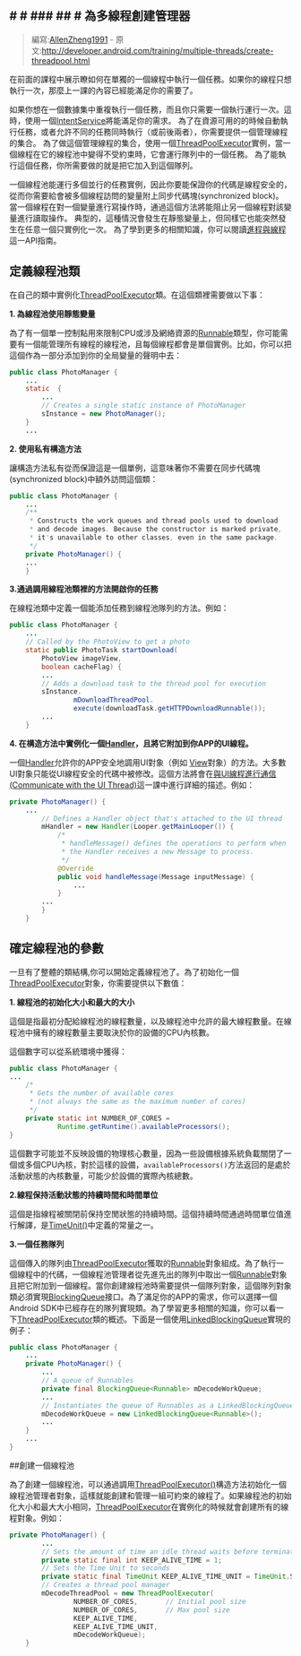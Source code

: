 ## # # ### ## # 為多線程創建管理器

> 編寫:[AllenZheng1991](https://github.com/AllenZheng1991) - 原文:<http://developer.android.com/training/multiple-threads/create-threadpool.html>

在前面的課程中展示瞭如何在單獨的一個線程中執行一個任務。如果你的線程只想執行一次，那麼上一課的內容已經能滿足你的需要了。

如果你想在一個數據集中重複執行一個任務，而且你只需要一個執行運行一次。這時，使用一個[IntentService](http://developer.android.com/reference/android/app/IntentService.html)將能滿足你的需求。
為了在資源可用的的時候自動執行任務，或者允許不同的任務同時執行（或前後兩者），你需要提供一個管理線程的集合。
為了做這個管理線程的集合，使用一個[ThreadPoolExecutor](http://developer.android.com/reference/java/util/concurrent/ThreadPoolExecutor.html)實例，當一個線程在它的線程池中變得不受約束時，它會運行隊列中的一個任務。
為了能執行這個任務，你所需要做的就是把它加入到這個隊列。

一個線程池能運行多個並行的任務實例，因此你要能保證你的代碼是線程安全的，從而你需要給會被多個線程訪問的變量附上同步代碼塊(synchronized block)。
當一個線程在對一個變量進行寫操作時，通過這個方法將能阻止另一個線程對該變量進行讀取操作。
典型的，這種情況會發生在靜態變量上，但同樣它也能突然發生在任意一個只實例化一次。
為了學到更多的相關知識，你可以閱讀[進程與線程](http://developer.android.com/guide/components/processes-and-threads.html)這一API指南。

## 定義線程池類

在自己的類中實例化[ThreadPoolExecutor](http://developer.android.com/reference/java/util/concurrent/ThreadPoolExecutor.html)類。在這個類裡需要做以下事：

**1. 為線程池使用靜態變量**

為了有一個單一控制點用來限制CPU或涉及網絡資源的[Runnable](http://developer.android.com/reference/java/lang/Runnable.html)類型，你可能需要有一個能管理所有線程的線程池，且每個線程都會是單個實例。比如，你可以把這個作為一部分添加到你的全局變量的聲明中去：

```java
public class PhotoManager {
    ...
    static  {
        ...
        // Creates a single static instance of PhotoManager
        sInstance = new PhotoManager();
    }
    ...
```

**2. 使用私有構造方法**

讓構造方法私有從而保證這是一個單例，這意味著你不需要在同步代碼塊(synchronized block)中額外訪問這個類：

```java
public class PhotoManager {
    ...
    /**
     * Constructs the work queues and thread pools used to download
     * and decode images. Because the constructor is marked private,
     * it's unavailable to other classes, even in the same package.
     */
    private PhotoManager() {
    ...
    }
```

**3.通過調用線程池類裡的方法開啟你的任務**

在線程池類中定義一個能添加任務到線程池隊列的方法。例如：

```java
public class PhotoManager {
    ...
    // Called by the PhotoView to get a photo
    static public PhotoTask startDownload(
        PhotoView imageView,
        boolean cacheFlag) {
        ...
        // Adds a download task to the thread pool for execution
        sInstance.
                mDownloadThreadPool.
                execute(downloadTask.getHTTPDownloadRunnable());
        ...
    }
```

**4. 在構造方法中實例化一個[Handler](http://developer.android.com/reference/android/os/Handler.html)，且將它附加到你APP的UI線程。**

一個[Handler](http://developer.android.com/reference/android/os/Handler.html)允許你的APP安全地調用UI對象（例如 [View](http://developer.android.com/reference/android/view/View.html)對象）的方法。大多數UI對象只能從UI線程安全的代碼中被修改。這個方法將會在[與UI線程進行通信(Communicate with the UI Thread)](performance/multi-threads/communicate-ui.html)這一課中進行詳細的描述。例如：

```java
private PhotoManager() {
    ...
        // Defines a Handler object that's attached to the UI thread
        mHandler = new Handler(Looper.getMainLooper()) {
            /*
             * handleMessage() defines the operations to perform when
             * the Handler receives a new Message to process.
             */
            @Override
            public void handleMessage(Message inputMessage) {
                ...
            }
        ...
        }
    }
```

## 確定線程池的參數

一旦有了整體的類結構,你可以開始定義線程池了。為了初始化一個[ThreadPoolExecutor](http://developer.android.com/reference/java/util/concurrent/ThreadPoolExecutor.html)對象，你需要提供以下數值：

**1. 線程池的初始化大小和最大的大小**

這個是指最初分配給線程池的線程數量，以及線程池中允許的最大線程數量。在線程池中擁有的線程數量主要取決於你的設備的CPU內核數。

這個數字可以從系統環境中獲得：

```java
public class PhotoManager {
...
    /*
     * Gets the number of available cores
     * (not always the same as the maximum number of cores)
     */
    private static int NUMBER_OF_CORES =
            Runtime.getRuntime().availableProcessors();
}
```

這個數字可能並不反映設備的物理核心數量，因為一些設備根據系統負載關閉了一個或多個CPU內核，對於這樣的設備，`availableProcessors()`方法返回的是處於活動狀態的內核數量，可能少於設備的實際內核總數。

**2.線程保持活動狀態的持續時間和時間單位**

這個是指線程被關閉前保持空閒狀態的持續時間。這個持續時間通過時間單位值進行解譯，是[TimeUnit()](http://developer.android.com/reference/java/util/concurrent/TimeUnit.html)中定義的常量之一。

**3.一個任務隊列**

這個傳入的隊列由[ThreadPoolExecutor](http://developer.android.com/reference/java/util/concurrent/ThreadPoolExecutor.html)獲取的[Runnable](http://developer.android.com/reference/java/lang/Runnable.html)對象組成。為了執行一個線程中的代碼，一個線程池管理者從先進先出的隊列中取出一個[Runnable](http://developer.android.com/reference/java/lang/Runnable.html)對象且把它附加到一個線程。當你創建線程池時需要提供一個隊列對象，這個隊列對象類必須實現[BlockingQueue](http://developer.android.com/reference/java/util/concurrent/BlockingQueue.html)接口。為了滿足你的APP的需求，你可以選擇一個Android SDK中已經存在的隊列實現類。為了學習更多相關的知識，你可以看一下[ThreadPoolExecutor](http://developer.android.com/reference/java/util/concurrent/ThreadPoolExecutor.html)類的概述。下面是一個使用[LinkedBlockingQueue](http://developer.android.com/reference/java/util/concurrent/LinkedBlockingQueue.html)實現的例子：

```java
public class PhotoManager {
    ...
    private PhotoManager() {
        ...
        // A queue of Runnables
        private final BlockingQueue<Runnable> mDecodeWorkQueue;
        ...
        // Instantiates the queue of Runnables as a LinkedBlockingQueue
        mDecodeWorkQueue = new LinkedBlockingQueue<Runnable>();
        ...
    }
    ...
}
```

##創建一個線程池

為了創建一個線程池，可以通過調用<a href="http://developer.android.com/reference/java/util/concurrent/ThreadPoolExecutor.html#ThreadPoolExecutor(int, int, long, java.util.concurrent.TimeUnit, java.util.concurrent.BlockingQueue<java.lang.Runnable>)" target="_blank">ThreadPoolExecutor()</a>構造方法初始化一個線程池管理者對象，這樣就能創建和管理一組可約束的線程了。如果線程池的初始化大小和最大大小相同，[ThreadPoolExecutor](http://developer.android.com/reference/java/util/concurrent/ThreadPoolExecutor.html)在實例化的時候就會創建所有的線程對象。例如：

```java
private PhotoManager() {
        ...
        // Sets the amount of time an idle thread waits before terminating
        private static final int KEEP_ALIVE_TIME = 1;
        // Sets the Time Unit to seconds
        private static final TimeUnit KEEP_ALIVE_TIME_UNIT = TimeUnit.SECONDS;
        // Creates a thread pool manager
        mDecodeThreadPool = new ThreadPoolExecutor(
                NUMBER_OF_CORES,       // Initial pool size
                NUMBER_OF_CORES,       // Max pool size
                KEEP_ALIVE_TIME,
                KEEP_ALIVE_TIME_UNIT,
                mDecodeWorkQueue);
    }
```



